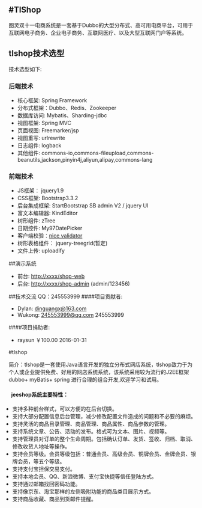 #TlShop
---

 图灵双十一电商系统是一套基于Dubbo的大型分布式、高可用电商平台，可用于互联网电子商务、企业电子商务、互联网医疗、以及大型互联网门户等系统。
   
## tlshop技术选型
技术选型如下:
### 后端技术
* 核心框架: Spring Framework
* 分布式框架：Dubbo、Redis、Zookeeper
* 数据库访问: Mybatis、Sharding-jdbc
* 视图框架: Spring MVC
* 页面视图: Freemarker/jsp
* 视图重写: urlrewrite
* 日志组件: logback
* 其他组件: commons-io,commons-fileupload,commons-beanutils,jackson,pinyin4j,aliyun,alipay,commons-lang

### 前端技术
* JS框架： jquery1.9
* CSS框架: Bootstrap3.3.2
* 后台集成框架: StartBootstrap SB admin V2 / jquery UI
* 富文本编辑器: KindEditor
* 树形组件: zTree
* 日期控件: My97DatePicker
* 客户端校验：[nice validator](http://niceue.com/validator/)
* 树形表格组件： jquery-treegrid(暂定)
* 文件上传: uploadify

##演示系统
* 前台: [http://xxxx/shop-web](http://xxx/shop-web)
* 后台: [http://xxxx/shop-admin](http://xxxx/shop-admin) (admin/123456)


##技术交流
QQ：245553999
####项目贡献者:
* Dylan: dinguangx@163.com 
* Wukong: 245553999@qq.com 245553999

####项目捐助者:
* raysun ￥100.00 2016-01-31





#tlshop

简介：tlshop是一套使用Java语言开发的独立分布式网店系统，tlshop致力于为个人或企业提供免费、好用的网店系统系统，该系统采用较为流行的J2EE框架 dubbo+ myBatis+ spring 进行合理的组合开发,欢迎学习和试用。


<div>
    				<h4 style="font-weight: 400px;"><span class="glyphicon glyphicon-info-sign"></span>&nbsp;&nbsp;jeeshop系统主要特性：</h4>
					<ul style="margin-left: 0px;-webkit-padding-start: 10px;">
						<li class="jeeshop_item "><span>支持多种前台样式，可以方便的在后台切换。</span></li>
						<li class="jeeshop_item "><span>支持大部分配置信息后台管理，减少修改配置文件造成的问题和不必要的麻烦。</span></li>
						<li class="jeeshop_item "><span>支持灵活的商品目录管理、商品管理、商品属性、商品参数的管理。</span></li>
						<li class="jeeshop_item "><span>支持系统文章、公告、活动的发布。格式可为文本、图片、视频等。</span></li>
						<li class="jeeshop_item "><span>支持管理员对订单的整个生命周期。包括确认订单、发货、签收、归档、取消、修改收货人地址等操作。</span></li>
						<li class="jeeshop_item "><span>支持会员等级。会员等级包括：普通会员、高级会员、铜牌会员、金牌会员、银牌会员，等五个等级。</span></li>
						<li class="jeeshop_item "><span>支持支付宝担保交易支付。</span></li>
						<li class="jeeshop_item "><span>支持本地会员、QQ、新浪微博、支付宝快捷等信任登陆方式。</span></li>
						<li class="jeeshop_item "><span>支持通过邮箱找回密码功能。</span></li>
						<li class="jeeshop_item "><span>支持像京东、淘宝那样的左侧吸附功能的商品类目展示方式。</span></li>
						<li class="jeeshop_item "><span>支持商品收藏、商品到货邮件提醒。</span></li>
					</ul>			

</div>